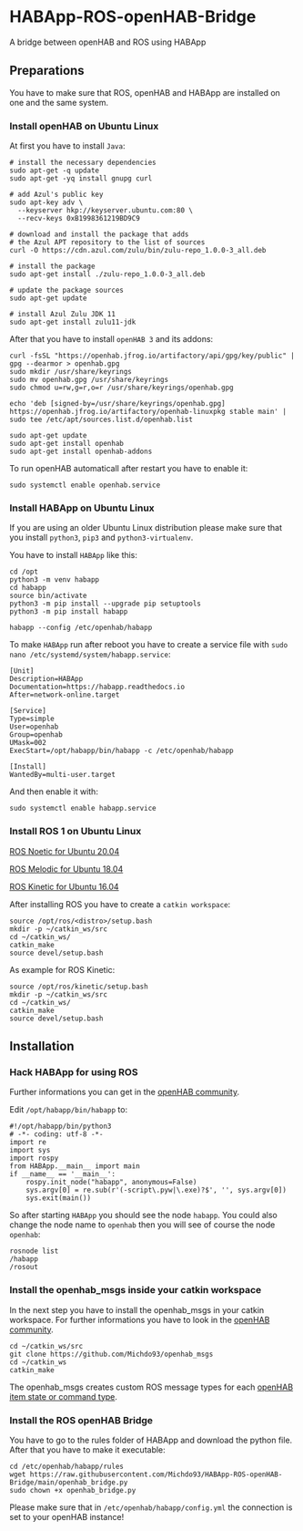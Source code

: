 # HABApp-ROS-openHAB-Bridge
A bridge between openHAB and ROS using HABApp

## Preparations

You have to make sure that ROS, openHAB and HABApp are installed on one and the same system.

### Install openHAB on Ubuntu Linux

At first you have to install `Java`:

```
# install the necessary dependencies
sudo apt-get -q update
sudo apt-get -yq install gnupg curl 

# add Azul's public key
sudo apt-key adv \
  --keyserver hkp://keyserver.ubuntu.com:80 \
  --recv-keys 0xB1998361219BD9C9

# download and install the package that adds 
# the Azul APT repository to the list of sources 
curl -O https://cdn.azul.com/zulu/bin/zulu-repo_1.0.0-3_all.deb

# install the package
sudo apt-get install ./zulu-repo_1.0.0-3_all.deb

# update the package sources
sudo apt-get update

# install Azul Zulu JDK 11
sudo apt-get install zulu11-jdk
```

After that you have to install `openHAB 3` and its addons:

```
curl -fsSL "https://openhab.jfrog.io/artifactory/api/gpg/key/public" | gpg --dearmor > openhab.gpg
sudo mkdir /usr/share/keyrings
sudo mv openhab.gpg /usr/share/keyrings
sudo chmod u=rw,g=r,o=r /usr/share/keyrings/openhab.gpg

echo 'deb [signed-by=/usr/share/keyrings/openhab.gpg] https://openhab.jfrog.io/artifactory/openhab-linuxpkg stable main' | sudo tee /etc/apt/sources.list.d/openhab.list

sudo apt-get update
sudo apt-get install openhab
sudo apt-get install openhab-addons
```

To run openHAB automaticall after restart you have to enable it:

```
sudo systemctl enable openhab.service
```

### Install HABApp on Ubuntu Linux

If you are using an older Ubuntu Linux distribution please make sure that you install `python3`, `pip3` and `python3-virtualenv`.

You have to install `HABApp` like this:

```
cd /opt
python3 -m venv habapp
cd habapp
source bin/activate
python3 -m pip install --upgrade pip setuptools
python3 -m pip install habapp

habapp --config /etc/openhab/habapp
```

To make `HABApp` run after reboot you have to create a service file with `sudo nano /etc/systemd/system/habapp.service`:

```
[Unit]
Description=HABApp
Documentation=https://habapp.readthedocs.io
After=network-online.target

[Service]
Type=simple
User=openhab
Group=openhab
UMask=002
ExecStart=/opt/habapp/bin/habapp -c /etc/openhab/habapp

[Install]
WantedBy=multi-user.target
```

And then enable it with:

```
sudo systemctl enable habapp.service
```

### Install ROS 1 on Ubuntu Linux

[ROS Noetic for Ubuntu 20.04](http://wiki.ros.org/noetic/Installation/Ubuntu)

[ROS Melodic for Ubuntu 18.04](http://wiki.ros.org/melodic/Installation/Ubuntu)

[ROS Kinetic for Ubuntu 16.04](http://wiki.ros.org/kinetic/Installation/Ubuntu)

After installing ROS you have to create a `catkin workspace`:


```
source /opt/ros/<distro>/setup.bash
mkdir -p ~/catkin_ws/src
cd ~/catkin_ws/
catkin_make
source devel/setup.bash
```

As example for ROS Kinetic:

```
source /opt/ros/kinetic/setup.bash
mkdir -p ~/catkin_ws/src
cd ~/catkin_ws/
catkin_make
source devel/setup.bash
```

## Installation

### Hack HABApp for using ROS

Further informations you can get in the [openHAB community](https://community.openhab.org/t/hacked-habapp-for-using-ros/135318).

Edit `/opt/habapp/bin/habapp` to:

```
#!/opt/habapp/bin/python3
# -*- coding: utf-8 -*-
import re
import sys
import rospy
from HABApp.__main__ import main
if __name__ == '__main__':
    rospy.init_node("habapp", anonymous=False)
    sys.argv[0] = re.sub(r'(-script\.pyw|\.exe)?$', '', sys.argv[0])
    sys.exit(main())
```

So after starting `HABApp` you should see the node `habapp`. You could also change the node name to `openhab` then you will see of course the node `openhab`:

```
rosnode list
/habapp
/rosout
```

### Install the openhab_msgs inside your catkin workspace

In the next step you have to install the openhab_msgs in your catkin workspace. For further informations you have to look in the [openHAB community](https://community.openhab.org/t/creating-ros-openhab-bridge-with-habapp-ros-openhab-msgs-openhab-subscribers-and-openhab-publishers/135406).

```
cd ~/catkin_ws/src
git clone https://github.com/Michdo93/openhab_msgs
cd ~/catkin_ws
catkin_make
```

The openhab_msgs creates custom ROS message types for each [openHAB item state or command type](https://www.openhab.org/docs/configuration/items.html#type).

### Install the ROS openHAB Bridge

You have to go to the rules folder of HABApp and download the python file. After that you have to make it executable:

```
cd /etc/openhab/habapp/rules
wget https://raw.githubusercontent.com/Michdo93/HABApp-ROS-openHAB-Bridge/main/openhab_bridge.py
sudo chown +x openhab_bridge.py
```

Please make sure that in `/etc/openhab/habapp/config.yml` the connection is set to your openHAB instance!
